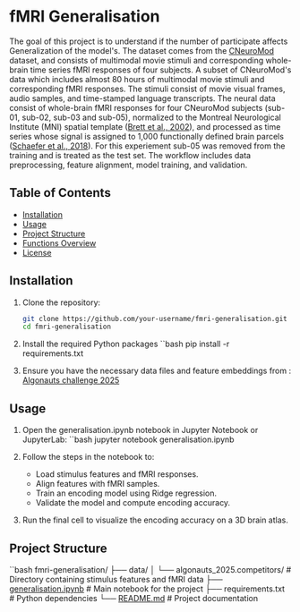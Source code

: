 
# fMRI Generalisation
The goal of this project is to understand if the number of participate affects Generalization of the model's. The dataset comes from the [CNeuroMod](https://www.cneuromod.ca/) dataset, and consists of multimodal movie stimuli and corresponding whole-brain time series fMRI responses of four subjects. A subset of CNeuroMod's data which includes almost 80 hours of multimodal movie stimuli and corresponding fMRI responses. The stimuli consist of movie visual frames, audio samples, and time-stamped language transcripts. The neural data consist of whole-brain fMRI responses for four CNeuroMod subjects (sub-01, sub-02, sub-03 and sub-05), normalized to the Montreal Neurological Institute (MNI) spatial template ([Brett et al., 2002](https://doi.org/10.1038/nrn756)), and processed as time series whose signal is assigned to 1,000 functionally defined brain parcels ([Schaefer et al., 2018](https://doi.org/10.1093/cercor/bhx179)).
For this experiement sub-05 was removed from the training and is treated as the test set. 
The workflow includes data preprocessing, feature alignment, model training, and validation.

## Table of Contents

- [Installation](#installation)
- [Usage](#usage)
- [Project Structure](#project-structure)
- [Functions Overview](#functions-overview)
- [License](#license)

## Installation

1. Clone the repository:
   ```bash
   git clone https://github.com/your-username/fmri-generalisation.git
   cd fmri-generalisation

2. Install the required Python packages
     ``bash
     pip install -r requirements.txt

3. Ensure you have the necessary data files and feature embeddings from : 
[Algonauts challenge 2025](https://algonautsproject.com/)

## Usage
1. Open the generalisation.ipynb notebook in 
Jupyter Notebook or JupyterLab:
``bash
jupyter notebook generalisation.ipynb

2. Follow the steps in the notebook to:

    - Load stimulus features and fMRI responses.
    - Align features with fMRI samples.
    - Train an encoding model using Ridge regression.
    - Validate the model and compute encoding accuracy.

3. Run the final cell to visualize the encoding accuracy on a 3D brain atlas.

## Project Structure 
 ``bash
fmri-generalisation/
├── data/
│   └── algonauts_2025.competitors/  # Directory containing stimulus features and fMRI data
├── [generalisation.ipynb](http://_vscodecontentref_/1)             # Main notebook for the project
├── requirements.txt                 # Python dependencies
└── [README.md](http://_vscodecontentref_/2)                        # Project documentation